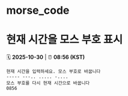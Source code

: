 # morse_code
# 현재 시간을 모스 부호 표시
<!-- MORSE_TIME_START -->
🗓️ **2025-10-30** | ⏰ **08:56 (KST)**

```
현재 시간을 입력하세요. 모스 부호로 바꿉니다
----- ---.. ..... -....
모스 부호를 다시 현재 시간으로 바꿉니다
0856
```
<!-- MORSE_TIME_END -->
